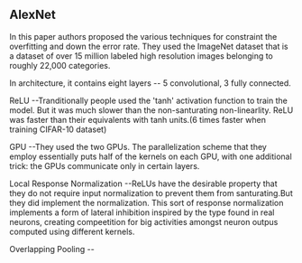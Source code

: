 ## AlexNet

In this paper authors proposed the various techniques for constraint the overfitting and down the error rate. They used the ImageNet dataset that is a dataset of over 15 million labeled high resolution images belonging to roughly 22,000 categories.

In architecture, it contains eight layers -- 5 convolutional, 3 fully connected.

ReLU --Tranditionally people used the 'tanh' activation function to train the model. But it was much slower than the non-santurating non-linearlity. 
ReLU was faster than their equivalents with tanh units.(6 times faster when training CIFAR-10 dataset)

GPU --They used the two GPUs. The parallelization scheme that they employ essentially puts half of the kernels on each GPU, with one additional trick: the GPUs communicate only in certain layers. 

Local Response Normalization --ReLUs have the desirable property that they do not require input normalization to prevent them from santurating.But they did implement the normalization. This sort of response normalization implements a form of lateral inhibition inspired by the type found in real neurons, creating compeetition for big activities amongst neuron outpus computed using different kernels. 

Overlapping Pooling --
